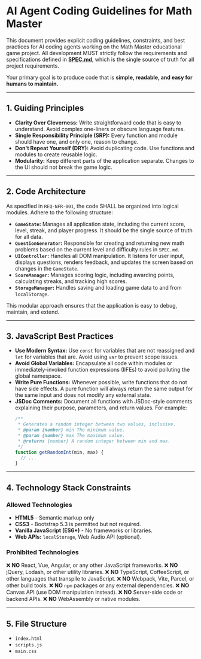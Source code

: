 # AI Agent Coding Guidelines for Math Master

This document provides explicit coding guidelines, constraints, and best practices for AI coding agents working on the Math Master educational game project. All development MUST strictly follow the requirements and specifications defined in **[SPEC.md](./SPEC.md)**, which is the single source of truth for all project requirements.

Your primary goal is to produce code that is **simple, readable, and easy for humans to maintain.**

---

## 1. Guiding Principles

- **Clarity Over Cleverness:** Write straightforward code that is easy to understand. Avoid complex one-liners or obscure language features.
- **Single Responsibility Principle (SRP):** Every function and module should have one, and only one, reason to change.
- **Don't Repeat Yourself (DRY):** Avoid duplicating code. Use functions and modules to create reusable logic.
- **Modularity:** Keep different parts of the application separate. Changes to the UI should not break the game logic.

---

## 2. Code Architecture

As specified in `REQ-NFR-001`, the code SHALL be organized into logical modules. Adhere to the following structure:

- **`GameState`:** Manages all application state, including the current score, level, streak, and player progress. It should be the single source of truth for all data.
- **`QuestionGenerator`:** Responsible for creating and returning new math problems based on the current level and difficulty rules in `SPEC.md`.
- **`UIController`:** Handles all DOM manipulation. It listens for user input, displays questions, renders feedback, and updates the screen based on changes in the `GameState`.
- **`ScoreManager`:** Manages scoring logic, including awarding points, calculating streaks, and tracking high scores.
- **`StorageManager`:** Handles saving and loading game data to and from `localStorage`.

This modular approach ensures that the application is easy to debug, maintain, and extend.

---

## 3. JavaScript Best Practices

- **Use Modern Syntax:** Use `const` for variables that are not reassigned and `let` for variables that are. Avoid using `var` to prevent scope issues.
- **Avoid Global Variables:** Encapsulate all code within modules or immediately-invoked function expressions (IIFEs) to avoid polluting the global namespace.
- **Write Pure Functions:** Whenever possible, write functions that do not have side effects. A pure function will always return the same output for the same input and does not modify any external state.
- **JSDoc Comments:** Document all functions with JSDoc-style comments explaining their purpose, parameters, and return values. For example:
  ```javascript
  /**
   * Generates a random integer between two values, inclusive.
   * @param {number} min The minimum value.
   * @param {number} max The maximum value.
   * @returns {number} A random integer between min and max.
   */
  function getRandomInt(min, max) {
    // ...
  }
  ```

---

## 4. Technology Stack Constraints

### Allowed Technologies

- **HTML5** - Semantic markup only
- **CSS3** - Bootstrap 5.3 is permitted but not required.
- **Vanilla JavaScript (ES6+)** - No frameworks or libraries.
- **Web APIs:** `localStorage`, Web Audio API (optional).

### Prohibited Technologies

❌ **NO** React, Vue, Angular, or any other JavaScript frameworks.
❌ **NO** jQuery, Lodash, or other utility libraries.
❌ **NO** TypeScript, CoffeeScript, or other languages that transpile to JavaScript.
❌ **NO** Webpack, Vite, Parcel, or other build tools.
❌ **NO** `npm` packages or any external dependencies.
❌ **NO** Canvas API (use DOM manipulation instead).
❌ **NO** Server-side code or backend APIs.
❌ **NO** WebAssembly or native modules.

---

## 5. File Structure

- `index.html`
- `scripts.js`
- `main.css`
